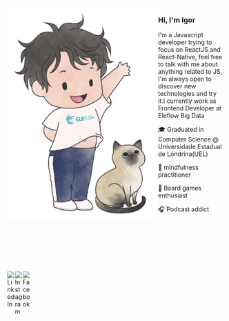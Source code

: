 <img align="left" src="https://github.com/igorquiterio/igorquiterio/blob/master/Igorinho.png" alt="Illustration of Igor" width=350px/>

### Hi, I'm Igor

I'm a Javascript developer trying to focus on ReactJS and React-Native, feel free to talk with me about anything related to JS, I'm always open to discover new technologies and try it.I currently work as Frontend Developer at Eleflow Big Data

🎓 Graduated in Computer Science @ Universidade Estadual de Londrina(UEL)

🧘️ mindfulness practitioner

🎲️ Board games enthusiast

🎧️ Podcast addict


<br />
<br />
<br />
<br />
<br />
<br />

[<img align="left" alt="LinkedIn" width="18px" src="https://cdn.jsdelivr.net/npm/simple-icons@v3/icons/linkedin.svg" />][linkedin]
[<img align="left" alt="Instagram" width="18px" src="https://cdn.jsdelivr.net/npm/simple-icons@v3/icons/instagram.svg" />][instagram]
[<img align="left" alt="Facebook" width="18px" src="https://cdn.jsdelivr.net/npm/simple-icons@3.5.0/icons/facebook.svg" />][facebook]

[instagram]: https://www.instagram.com/igorquiterio

[linkedin]: https://www.linkedin.com/in/igorquiterio/

[twitter]: https://twitter.com/amIgorQuiterio

[facebook]: https://www.facebook.com/igordcq

